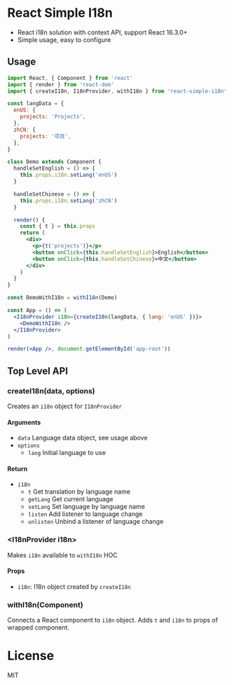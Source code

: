 # React Simple I18n

- React i18n solution with context API, support React 16.3.0+
- Simple usage, easy to configure

## Usage

```jsx
import React, { Component } from 'react'
import { render } from 'react-dom'
import { createI18n, I18nProvider, withI18n } from 'react-simple-i18n'

const langData = {
  enUS: {
    projects: 'Projects',
  },
  zhCN: {
    projects: '项目',
  },
}

class Demo extends Component {
  handleSetEnglish = () => {
    this.props.i18n.setLang('enUS')
  }

  handleSetChinese = () => {
    this.props.i18n.setLang('zhCN')
  }

  render() {
    const { t } = this.props
    return (
      <div>
        <p>{t('projects')}</p>
        <button onClick={this.handleSetEnglish}>English</button>
        <button onClick={this.handleSetChinese}>中文</button>
      </div>
    )
  }
}

const DemoWithI18n = withI18n(Demo)

const App = () => (
  <I18nProvider i18n={createI18n(langData, { lang: 'enUS' })}>
    <DemoWithI18n />
  </I18nProvider>
)

render(<App />, document.getElementById('app-root'))
```

## Top Level API

### createI18n(data, options)

Creates an `i18n` object for `I18nProvider`

#### Arguments

- `data` Language data object, see usage above
- `options`
  - `lang` Initial language to use

#### Return

- `i18n`
  - `t` Get translation by language name
  - `getLang` Get current language
  - `setLang` Set language by language name
  - `listen` Add listener to language change
  - `unlisten` Unbind a listener of language change

### \<I18nProvider i18n\>

Makes `i18n` available to `withI18n` HOC

#### Props

- `i18n`: I18n object created by `createI18n`


### withI18n(Component)

Connects a React component to `i18n` object.
Adds `t` and `i18n` to props of wrapped component.

# License

MIT
